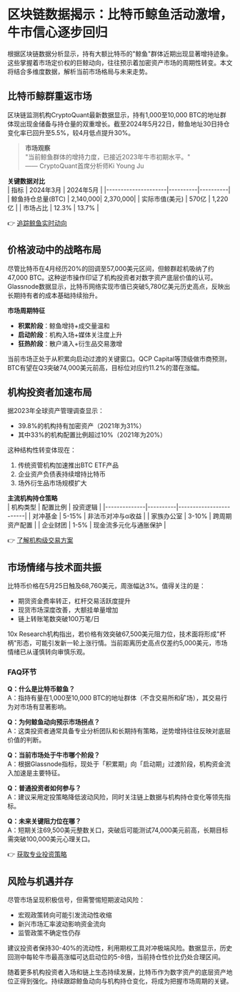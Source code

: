 # 区块链数据揭示：比特币鲸鱼活动激增，牛市信心逐步回归

根据区块链数据分析显示，持有大额比特币的"鲸鱼"群体近期出现显著增持迹象。这些掌握着市场定价权的巨鲸动向，往往预示着加密资产市场的周期性转变。本文将结合多维度数据，解析当前市场格局与未来走势。

## 比特币鲸群重返市场

区块链监测机构CryptoQuant最新数据显示，持有1,000至10,000 BTC的地址群体现出现金储备与持仓量的双重增长。截至2024年5月22日，鲸鱼地址30日持仓变化率已回升至5.5%，较4月低点提升30%。

> **市场观察**  
> "当前鲸鱼群体的增持力度，已接近2023年牛市初期水平。"  
> —— CryptoQuant首席分析师Ki Young Ju

**关键数据对比**  
| 指标                | 2024年3月 | 2024年5月 |
|---------------------|----------|----------|
| 鲸鱼持仓总量(BTC)   | 2,140,000| 2,370,000|
| 实际市值(美元)      | 570亿    | 1,220亿  |
| 市场占比            | 12.3%    | 13.7%    |

👉 [追踪鲸鱼实时动向](https://bit.ly/okx_welcome)

## 价格波动中的战略布局

尽管比特币在4月经历20%的回调至57,000美元区间，但鲸群趁机吸纳了约47,000 BTC。这种逆市操作印证了机构投资者对数字资产底层价值的认可。Glassnode数据显示，比特币网络实现市值已突破5,780亿美元历史高点，反映出长期持有者的成本基础持续抬升。

**市场周期特征**  
- **积累阶段**：鲸鱼增持+成交量温和  
- **启动阶段**：机构入场+媒体关注度上升  
- **狂热阶段**：散户涌入+衍生品交易激增  

当前市场正处于从积累向启动过渡的关键窗口。QCP Capital等顶级做市商预测，BTC有望在Q3突破74,000美元前高，目标位对应约11.2%的潜在涨幅。

## 机构投资者加速布局

据2023年全球资产管理调查显示：
- 39.8%的机构持有加密资产（2021年为31%）
- 其中33%的机构配置比例超过10%（2021年为20%）

这种结构性转变体现在：
1. 传统资管机构加速推出BTC ETF产品
2. 企业资产负债表持续增持比特币
3. 场外衍生品市场规模扩大

**主流机构持仓策略**  
| 机构类型     | 配置比例 | 投资逻辑               |
|--------------|----------|------------------------|
| 对冲基金     | 5-15%    | 非法币对冲与α收益      |
| 家族办公室   | 3-10%    | 跨周期资产配置         |
| 企业财团     | 1-5%     | 现金流多元化与通胀保护 |

👉 [了解机构级交易方案](https://bit.ly/okx_welcome)

## 市场情绪与技术面共振

比特币价格在5月25日触及68,760美元，周涨幅达3%。值得关注的是：
- 期货资金费率转正，杠杆交易活跃度提升
- 现货市场深度改善，大额挂单量增加
- 链上转账笔数突破100万笔/日

10x Research机构指出，若价格有效突破67,500美元阻力位，技术面将形成"杯柄"形态，可能引发新一轮上涨行情。当前距离历史高点仅差约5,000美元，市场情绪已从谨慎转向审慎乐观。

### FAQ环节

**Q：什么是比特币鲸鱼？**  
A：指持有量在1,000至10,000 BTC的地址群体（不含交易所和矿场），其交易行为对市场有显著影响。

**Q：为何鲸鱼动向预示市场拐点？**  
A：这类投资者通常具备专业分析团队和长期持有策略，逆势增持往往反映对底层价值的判断。

**Q：当前市场处于牛市哪个阶段？**  
A：根据Glassnode指标，现处于「积累期」向「启动期」过渡阶段，机构资金流入加速是主要特征。

**Q：普通投资者如何参与？**  
A：建议采用定投策略降低波动风险，同时关注链上数据与机构持仓变化等领先指标。

**Q：未来关键阻力位在哪？**  
A：短期关注69,500美元整数关口，突破后可能测试74,000美元前高，长期目标需突破100,000美元心理关口。

👉 [获取专业投资策略](https://bit.ly/okx_welcome)

## 风险与机遇并存

尽管市场呈现积极信号，但需警惕短期波动风险：
- 宏观政策转向可能引发流动性收缩
- 新兴市场汇率波动影响资金流向
- 监管政策不确定性仍存

建议投资者保持30-40%的流动性，利用期权工具对冲极端风险。数据显示，历史回测中每轮牛市最高涨幅可达启动位的5-8倍，当前持仓性价比仍处合理区间。

随着更多机构投资者入场和链上生态持续发展，比特币作为数字资产的底层资产地位正得到强化。持续跟踪鲸鱼动向与机构持仓变化，将成为把握市场周期的关键。
